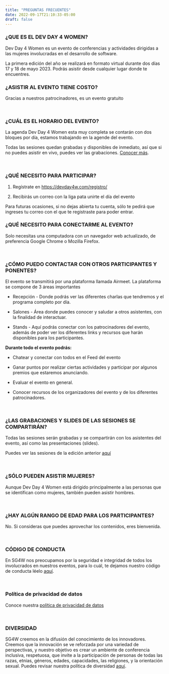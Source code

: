 ```yaml
---
title: "PREGUNTAS FRECUENTES"
date: 2022-09-17T21:10:33-05:00
draft: false
---
```


### ¿QUE ES EL DEV DAY 4 WOMEN?

Dev Day 4 Women es un evento de conferencias y actividades dirigidas a las mujeres involucradas en el desarrollo de software.

La primera edición del año se realizará en formato virtual durante dos días 17 y 18 de mayo 2023. Podrás asistir desde cualquier lugar donde te encuentres.
<br>


### ¿ASISTIR AL EVENTO TIENE COSTO?

Gracias a nuestros patrocinadores, es un evento gratuito

<br>

### ¿CUÁL ES EL HORARIO DEL EVENTO?

La agenda Dev Day 4 Women esta muy completa se contarán con dos bloques por día, estamos trabajando en la agende del evento.

Todas las sesiones quedan grabadas y disponibles de inmediato, así que si no puedes asistir en vivo, puedes ver las grabaciones. [Conocer más](https://www.youtube.com/channel/UCGZsBwp-Azah4Wdp9x6EzFQ).


<br> 

### ¿QUÉ NECESITO PARA PARTICIPAR? 

1. Regístrate en https://devday4w.com/registro/

2. Recibirás un correo con la liga pata unirte el día del evento

Para futuras ocasiones, si no dejas abierta tu cuenta, sólo te pedirá que ingreses tu correo con el que te registraste para poder entrar.


### ¿QUÉ NECESITO PARA CONECTARME AL EVENTO?

Solo necesitas una computadora con un navegador web actualizado, de preferencia Google Chrome o Mozilla Firefox.

<br>

### ¿CÓMO PUEDO CONTACTAR CON OTROS PARTICIPANTES Y PONENTES?

El evento se transmitirá por una plataforma llamada Airmeet.
La plataforma se compone de 3 áreas importantes

* Recepción - Donde podrás ver las diferentes charlas que tendremos y el programa completo por día.

* Salones - Área donde puedes conocer y saludar a otros asistentes, con la finalidad de interactuar.

* Stands - Aquí podrás conectar con los patrocinadores del evento, además de poder ver los diferentes links y recursos que harán disponibles para los participantes.

**Durante todo el evento podrás:**

* Chatear y conectar con todos en el Feed del evento

* Ganar puntos por realizar ciertas actividades y participar por algunos premios que estaremos anunciando.

* Evaluar el evento en general.

* Conocer recursos de los organizadores del evento y de los diferentes patrocinadores.

<br>

### ¿LAS GRABACIONES Y SLIDES DE LAS SESIONES SE COMPARTIRÁN?

Todas las sesiones serán grabadas y se compartirán con los asistentes del evento, así como las presentaciones (slides).

Puedes ver las sesiones de la edición anterior [aquí](https://youtube.com/playlist?list=PLnLzwYW6HOC5kElEFaj4RsAlMS4yl1sRK)

<br>

### ¿SÓLO PUEDEN ASISTIR MUJERES?

Aunque Dev Day 4 Women está dirigido principalmente a las personas que se identifican como mujeres, también pueden asistir hombres.

<br>

### ¿HAY ALGÚN RANGO DE EDAD PARA LOS PARTICIPANTES?

No. Si consideras que puedes aprovechar los contenidos, eres bienvenida.

<br>

### CÓDIGO DE CONDUCTA

En SG4W nos preocupamos por la seguridad e integridad de todos los involucrados en nuestros eventos, para lo cuál, te dejamos nuestro código de conducta léelo [aquí](/coc).

<br>


### Política de privacidad de datos

Conoce nuestra [política de privacidad de datos](/politica-de-privacidad)

<br>

### DIVERSIDAD

SG4W creemos en la difusión del conocimiento de los innovadores. Creemos que la innovación se ve reforzada por una variedad de perspectivas, y nuestro objetivo es crear un ambiente de conferencia inclusiva, respetuosa, que invite a la participación de personas de todas las razas, etnias, géneros, edades, capacidades, las religiones, y la orientación sexual. Puedes revisar nuestra política de diversidad [aquí](/diversidad).
